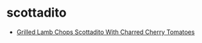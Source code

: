 # scottadito

 * [Grilled Lamb Chops Scottadito With Charred Cherry Tomatoes](../index/g/grilled-lamb-chops-scottadito-with-charred-cherry-tomatoes.json)
